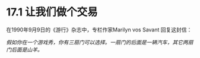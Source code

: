 # 17.1 让我们做个交易

在1990年9月9日的《游行》杂志中，专栏作家Marilyn vos Savant 回复这封信：

_假如你在一个游戏秀，你有三扇门可以选择。一扇门的后面是一辆汽车，其它两扇门后面是山羊。_

